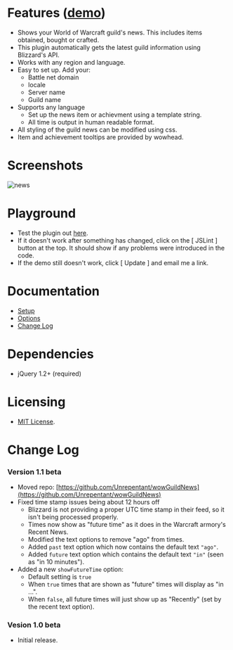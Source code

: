 # **Features** ([demo](http://Unrepentant.github.com/wowGuildNews/index.html))

* Shows your World of Warcraft guild's news. This includes items obtained, bought or crafted.
* This plugin automatically gets the latest guild information using Blizzard's API.
* Works with any region and language.
* Easy to set up. Add your:
  * Battle net domain
  * locale
  * Server name
  * Guild name
* Supports any language
  * Set up the news item or achievment using a template string.
  * All time is output in human readable format.
* All styling of the guild news can be modified using css.
* Item and achievement tooltips are provided by wowhead.

# **Screenshots**

![news](http://unrepentant.github.com/wowGuildNews/demo/screen1.jpg)

# Playground

* Test the plugin out [here](http://jsfiddle.net/Mottie/nvgXp/4/).
* If it doesn't work after something has changed, click on the [ JSLint ] button at the top. It should show if any problems were introduced in the code.
* If the demo still doesn't work, click [ Update ] and email me a link.

# **Documentation**

* [Setup](https://github.com/Unrepentant/wowGuildNews/wiki/Setup)
* [Options](https://github.com/Unrepentant/wowGuildNews/wiki/Options)
* [Change Log](https://github.com/Unrepentant/wowGuildNews/wiki/Change)

# **Dependencies**

* jQuery 1.2+ (required)

# **Licensing**

* [MIT License](http://www.opensource.org/licenses/mit-license.php).

# **Change Log**

### Version 1.1 beta

* Moved repo: [https://github.com/Unrepentant/wowGuildNews](https://github.com/Unrepentant/wowGuildNews)
* Fixed time stamp issues being about 12 hours off
  * Blizzard is not providing a proper UTC time stamp in their feed, so it isn't being processed properly.
  * Times now show as "future time" as it does in the Warcraft armory's Recent News.
  * Modified the text options to remove "ago" from times.
  * Added `past` text option which now contains the default text `"ago"`.
  * Added `future` text option which contains the default text `"in"` (seen as "in 10 minutes").
* Added a new `showFutureTime` option:
  * Default setting is `true`
  * When `true` times that are shown as "future" times will display as "in ...".
  * When `false`, all future times will just show up as "Recently" (set by the recent text option).

### Vesion 1.0 beta

* Initial release.